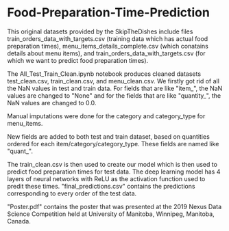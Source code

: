 # Food-Preparation-Time-Prediction

This original datasets provided by the SkipTheDishes include files train_orders_data_with_targets.csv (training data which has actual food preparation times), menu_items_details_complete.csv (which conatains details about menu items), and train_orders_data_with_targets.csv (for which we want to predict food preparation times).

The All_Test_Train_Clean.ipynb notebook produces cleaned datasets test_clean.csv, train_clean.csv, and menu_clean.csv. We firstly got rid of all the NaN values in test and train data. For fields that are like "item_", the NaN values are changed to "None" and for the fields that are like "quantity_", the NaN values are changed to 0.0. 

Manual imputations were done for the category and category_type for menu_items. 

New fields are added to both test and train dataset, based on quantities ordered for each item/category/category_type. These fields are named like "quant_". 

The train_clean.csv is then used to create our model which is then used to predict food preparation times for test data. The deep learning model has 4 layers of neural networks with ReLU as the activation function used to predit these times. "final_predictions.csv" contains the predictions corresponding to every order of the test data. 

"Poster.pdf" contains the poster that was presented at the 2019 Nexus Data Science Competition held at University of Manitoba, Winnipeg, Manitoba, Canada. 
